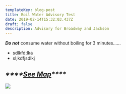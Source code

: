 ```yaml
---
templateKey: blog-post
title: Boil Water Advisory Test
date: 2019-02-14T15:32:03.437Z
draft: false
description: Advisory for Broadway and Jackson
---
```

_**Do not**_ consume water without boiling for 3 minutes......

* sdlkfd;lka
* sl;kdfjsdlkj

## _\*\*\*\*_[_**See Map**_](/map/?layer=Advisory&feature=2)_\*\*\*\*_

![](/img/android-chrome-192x192.png)
